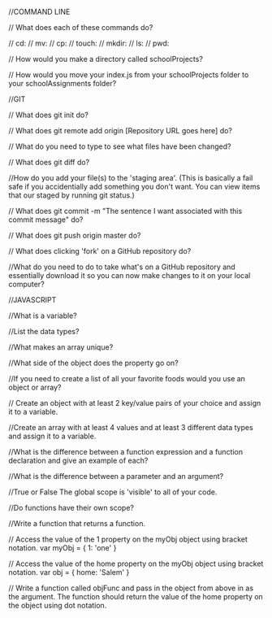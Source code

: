 //COMMAND LINE

// What does each of these commands do?

// cd: 
// mv:
// cp: 
// touch:
// mkdir: 
// ls: 
// pwd: 

// How would you make a directory called schoolProjects?



// How would you move your index.js from your schoolProjects folder to your schoolAssignments folder? 



//GIT

// What does git init do?



// What does git remote add origin [Repository URL goes here] do?



// What do you need to type to see what files have been changed?



// What does git diff do?



//How do you add your file(s) to the 'staging area'. (This is basically a fail safe if you accidentially add something you don't want. You can view items that our staged by running git status.)



// What does git commit -m "The sentence I want associated with this commit message" do?



// What does git push origin master do?



// What does clicking 'fork' on a GitHub repository do?

    
    
//What do you need to do to take what's on a GitHub repository and essentially download it so you can now make changes to it on your local computer?

    
    
//JAVASCRIPT

//What is a variable?



//List the data types?



//What makes an array unique?



//What side of the object does the property go on?



//If you need to create a list of all your favorite foods would you use an object or array?



// Create an object with at least 2 key/value pairs of your choice and assign it to a variable.



//Create an array with at least 4 values and at least 3 different data types and assign it to a variable.



//What is the difference between a function expression and a function declaration and give an example of each?



//What is the difference between a parameter and an argument?



//True or False The global scope is 'visible' to all of your code.



//Do functions have their own scope?



//Write a function that returns a function.



// Access the value of the 1 property on the myObj object using bracket notation. 
var myObj = {
  1: 'one'
}



// Access the value of the home property on the myObj object using bracket notation.
var obj = {
  home: 'Salem'
}


// Write a function called objFunc and pass in the object from above in as the argument. The function should return the value of the home property on the object using dot notation.